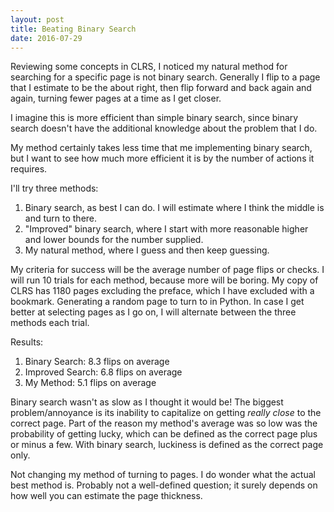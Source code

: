 ```yaml
---
layout: post
title: Beating Binary Search
date: 2016-07-29
---
```


Reviewing some concepts in CLRS, I noticed my natural method for searching for a specific page is not binary search. Generally I flip to a page that I estimate to be the about right, then flip forward and back again and again, turning fewer pages at a time as I get closer.

I imagine this is more efficient than simple binary search, since binary search doesn't have the additional knowledge about the problem that I do.

My method certainly takes less time that me implementing binary search, but I want to see how much more efficient it is by the number of actions it requires.

I'll try three methods:
1. Binary search, as best I can do. I will estimate where I think the middle is and turn to there.
2. "Improved" binary search, where I start with more reasonable higher and lower bounds for the number supplied.
3. My natural method, where I guess and then keep guessing.

My criteria for success will be the average number of page flips or checks. I will run 10 trials for each method, because more will be boring. My copy of CLRS has 1180 pages excluding the preface, which I have excluded with a bookmark. Generating a random page to turn to in Python. In case I get better at selecting pages as I go on, I will alternate between the three methods each trial.

Results:
1. Binary Search: 8.3 flips on average
2. Improved Search: 6.8 flips on average
3. My Method: 5.1 flips on average

Binary search wasn't as slow as I thought it would be! The biggest problem/annoyance is its inability to capitalize on getting *really close* to the correct page. Part of the reason my method's average was so low was the probability of getting lucky, which can be defined as the correct page plus or minus a few. With binary search, luckiness is defined as the correct page only.

Not changing my method of turning to pages. I do wonder what the actual best method is. Probably not a well-defined question; it surely depends on how well you can estimate the page thickness.
